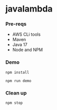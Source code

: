 # javalambda

### Pre-reqs

* AWS CLi tools
* Maven
* Java 17
* Node and NPM

### Demo

`npm install`

`npm run demo`

### Clean up

`npm stop`